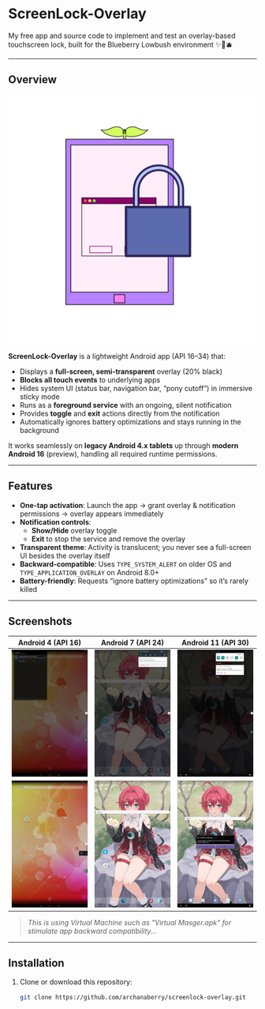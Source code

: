 # ScreenLock-Overlay
My free app and source code to implement and test an overlay-based touchscreen lock, built for the Blueberry Lowbush environment ✨🌱🫐

---

## Overview
![Logo](archanaberry/logo.png)

**ScreenLock-Overlay** is a lightweight Android app (API 16–34) that:

- Displays a **full-screen, semi-transparent** overlay (20% black)  
- **Blocks all touch events** to underlying apps  
- Hides system UI (status bar, navigation bar, “pony cutoff”) in immersive sticky mode  
- Runs as a **foreground service** with an ongoing, silent notification  
- Provides **toggle** and **exit** actions directly from the notification  
- Automatically ignores battery optimizations and stays running in the background  

It works seamlessly on **legacy Android 4.x tablets** up through **modern Android 16** (preview), handling all required runtime permissions.

---

## Features

- **One-tap activation**: Launch the app → grant overlay & notification permissions → overlay appears immediately  
- **Notification controls**:
  - **Show/Hide** overlay toggle  
  - **Exit** to stop the service and remove the overlay  
- **Transparent theme**: Activity is translucent; you never see a full-screen UI besides the overlay itself  
- **Backward-compatible**: Uses `TYPE_SYSTEM_ALERT` on older OS and `TYPE_APPLICATION_OVERLAY` on Android 8.0+  
- **Battery-friendly**: Requests “ignore battery optimizations” so it’s rarely killed  

---

## Screenshots

| Android 4 (API 16)         | Android 7 (API 24)        | Android 11 (API 30)       |
|----------------------------|---------------------------|---------------------------|
| ![Screenshot 1](archanaberry/screenshot11.png) | ![Screenshot 1](archanaberry/screenshot12.png) | ![Screenshot 1](archanaberry/screenshot13.png) |
| ![Screenshot 2](archanaberry/screenshot1.png) | ![Screenshot 2](archanaberry/screenshot2.png) | ![Screenshot 2](archanaberry/screenshot3.png) |

> *This is using Virtual Machine such as "Virtual Masger.apk" for stimulate app backward compatibility...*

---

## Installation

1. Clone or download this repository:  
   ```bash
   git clone https://github.com/archanaberry/screenlock-overlay.git
